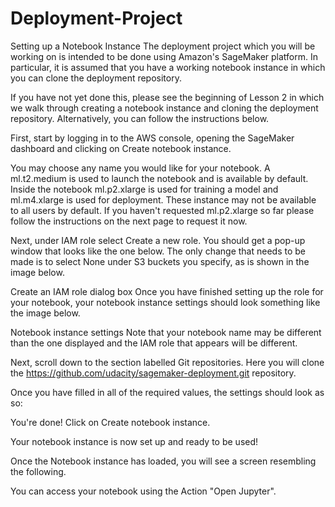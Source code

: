 # Deployment-Project
Setting up a Notebook Instance
The deployment project which you will be working on is intended to be done using Amazon's SageMaker platform. In particular, it is assumed that you have a working notebook instance in which you can clone the deployment repository.

If you have not yet done this, please see the beginning of Lesson 2 in which we walk through creating a notebook instance and cloning the deployment repository. Alternatively, you can follow the instructions below.


First, start by logging in to the AWS console, opening the SageMaker dashboard and clicking on Create notebook instance.

You may choose any name you would like for your notebook. A ml.t2.medium is used to launch the notebook and is available by default. Inside the notebook ml.p2.xlarge is used for training a model and ml.m4.xlarge is used for deployment. These instance may not be available to all users by default. If you haven't requested ml.p2.xlarge so far please follow the instructions on the next page to request it now.

Next, under IAM role select Create a new role. You should get a pop-up window that looks like the one below. The only change that needs to be made is to select None under S3 buckets you specify, as is shown in the image below.

Create an IAM role dialog box
Once you have finished setting up the role for your notebook, your notebook instance settings should look something like the image below.

Notebook instance settings
Note that your notebook name may be different than the one displayed and the IAM role that appears will be different.

Next, scroll down to the section labelled Git repositories. Here you will clone the https://github.com/udacity/sagemaker-deployment.git repository.

Once you have filled in all of the required values, the settings should look as so:


You're done! Click on Create notebook instance.

Your notebook instance is now set up and ready to be used!

Once the Notebook instance has loaded, you will see a screen resembling the following.


You can access your notebook using the Action "Open Jupyter".
